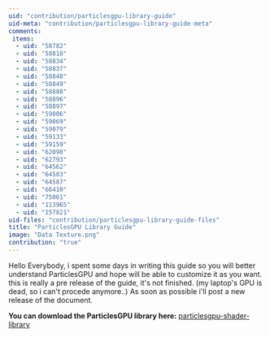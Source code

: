 ```yaml
---
uid: "contribution/particlesgpu-library-guide"
uid-meta: "contribution/particlesgpu-library-guide-meta"
comments: 
 items: 
  - uid: "58782"
  - uid: "58818"
  - uid: "58834"
  - uid: "58837"
  - uid: "58848"
  - uid: "58849"
  - uid: "58888"
  - uid: "58896"
  - uid: "58897"
  - uid: "59006"
  - uid: "59069"
  - uid: "59079"
  - uid: "59133"
  - uid: "59159"
  - uid: "62098"
  - uid: "62793"
  - uid: "64562"
  - uid: "64583"
  - uid: "64587"
  - uid: "66410"
  - uid: "75061"
  - uid: "113965"
  - uid: "157821"
uid-files: "contribution/particlesgpu-library-guide-files"
title: "ParticlesGPU Library Guide"
image: "Data Texture.png"
contribution: "true"
---
```


Hello Everybody,
i spent some days in writing this guide so you will better understand ParticlesGPU and hope will be able to customize it as you want.
this is really a pre release of the guide, it's not finished. (my laptop's GPU is dead, so i can't procede anymore..)
As soon as possible i'll post a new release of the document.

**You can download the ParticlesGPU library here:**
[particlesgpu-shader-library](xref:contribution/particlesgpu-shader-library)
